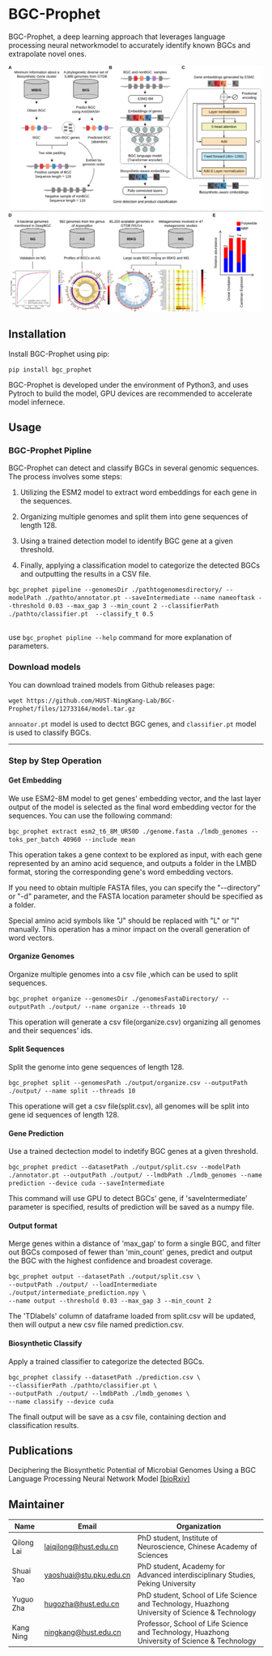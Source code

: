 # BGC-Prophet

BGC-Prophet, a deep learning approach that leverages language processing neural networkmodel to accurately identify known BGCs and extrapolate novel ones. 

![Figure1](images/Figure1.svg?raw=true "Figure1")


## Installation

Install BGC-Prophet using pip:

```shell
pip install bgc_prophet
```

BGC-Prophet is developed under the environment of Python3, and uses Pytroch to build the model, GPU devices are recommended to accelerate model infernece.

## Usage

### BGC-Prophet Pipline

BGC-Prophet can detect and classify BGCs in several genomic sequences. The process involves some steps:

1. Utilizing the ESM2 model to extract word embeddings for each gene in the sequences.

2. Organizing multiple genomes and split them into gene sequences of length 128.

3. Using a trained detection model to identify BGC gene at a given threshold.

4. Finally, applying a classification model to categorize the detected BGCs and outputting the results in a CSV file.


```shell
bgc_prophet pipeline --genomesDir ./pathtogenomesdirectory/ --modelPath ./pathto/annotator.pt --saveIntermediate --name nameoftask --threshold 0.03 --max_gap 3 --min_count 2 --classifierPath ./pathto/classifier.pt  --classify_t 0.5
 
```

use `bgc_prophet pipline --help` command for more explanation of parameters.


### Download models

You can download trained models from Github releases page:

```shell
wget https://github.com/HUST-NingKang-Lab/BGC-Prophet/files/12733164/model.tar.gz
```

`annoator.pt` model is used to dectct BGC genes, and `classifier.pt` model is used to classify BGCs.

---
### Step by Step Operation

#### Get Embedding

We use ESM2-8M model to get genes' embedding vector, and the last layer output of the model is selected as the final word embedding vector for the sequences. You can use the following command:

```shell
bgc_prophet extract esm2_t6_8M_UR50D ./genome.fasta ./lmdb_genomes --toks_per_batch 40960 --include mean
```

This operation takes a gene context to be explored as input, with each gene represented by an amino acid sequence, and outputs a folder in the LMBD format, storing the corresponding gene's word embedding vectors. 

If you need to obtain multiple FASTA files, you can specify the "--directory" or "-d" parameter, and the FASTA location parameter should be specified as a folder.

Special amino acid symbols like "J" should be replaced with "L" or "I" manually. This operation has a minor impact on the overall generation of word vectors.

#### Organize Genomes

Organize multiple genomes into a csv file ,which can be used to split sequences.
```shell
bgc_prophet organize --genomesDir ./genomesFastaDirectory/ --outputPath ./output/ --name organize --threads 10
```
This operation will generate a csv file(organize.csv) organizing all genomes and their sequences' ids.

#### Split Sequences

Split the genome into gene sequences of length 128.
```shell
bgc_prophet split --genomesPath ./output/organize.csv --outputPath ./output/ --name split --threads 10
```
This operatione will get a csv file(split.csv), all genomes will be split into gene id sequences of length 128.

#### Gene Prediction

Use a trained dectection model to indetify BGC genes at a given threshold.

```shell
bgc_prophet predict --datasetPath ./output/split.csv --modelPath ./annotator.pt --outputPath ./output/ --lmdbPath ./lmdb_genomes --name prediction --device cuda --saveIntermediate
```
This command will use GPU to detect BGCs' gene, if 'saveIntermediate' parameter is specified, results of prediction will be saved as a numpy file.

#### Output format

Merge genes within a distance of 'max_gap' to form a single BGC, and filter out BGCs composed of fewer than 'min_count' genes, predict and output the BGC with the highest confidence and broadest coverage.

```shell
bgc_prophet output --datasetPath ./output/split.csv \
--outputPath ./output/ --loadIntermediate ./output/intermediate_prediction.npy \
--name output --threshold 0.03 --max_gap 3 --min_count 2
```

The 'TDlabels' column of dataframe loaded from split.csv will be updated, then will output a new csv file named prediction.csv.

#### Biosynthetic Classify

Apply a trained classifier to categorize the detected BGCs.

```shell
bgc_prophet classify --datasetPath ./prediction.csv \
--classifierPath ./pathto/classifier.pt \
--outputPath ./output/ --lmdbPath ./lmdb_genomes \
--name classify --device cuda 
```

The finall output will be save as a csv file, containing dection and classification results.

## Publications

Deciphering the Biosynthetic Potential of Microbial Genomes Using a BGC Language Processing Neural Network Model [[bioRxiv]](https://doi.org/10.1101/2023.11.30.569352)

## Maintainer

| Name       | Email                                                     | Organization                                                 |
| ---------- | --------------------------------------------------------- | ------------------------------------------------------------ |
| Qilong Lai | [laiqilong@hust.edu.cn](mailto:laiqilong@hust.edu.cn)     | PhD student, Institute of Neuroscience, Chinese Academy of Sciences |
| Shuai Yao  | [yaoshuai@stu.pku.edu.cn](mailto:yaoshuai@stu.pku.edu.cn) | PhD student, Academy for Advanced interdisciplinary Studies, Peking University |
| Yuguo Zha  | [hugozha@hust.edu.cn](mailto:hugozha@hust.edu.cn)         | PhD student, School of Life Science and Technology, Huazhong University of Science & Technology |
| Kang Ning  | [ningkang@hust.edu.cn](mailto:ningkang@hust.edu.cn)       | Professor, School of Life Science and Technology, Huazhong University of Science & Technology |


